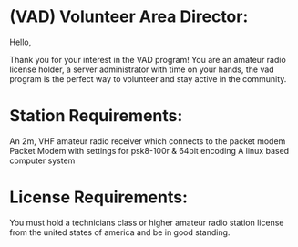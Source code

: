 # (VAD) Volunteer Area Director:


Hello,

Thank you for your interest in the VAD program!
You are an amateur radio license holder, a server administrator with time on your hands, the vad program is the perfect way to volunteer and stay active in the community.


# Station Requirements:
An 2m, VHF amateur radio receiver which connects to the packet modem
Packet Modem with settings for psk8-100r &amp; 64bit encoding
A linux based computer system


# License Requirements:
You must hold a technicians class or higher amateur radio station license from the united states of america and be in good standing.

